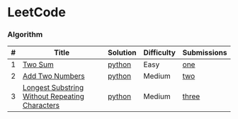 # LeetCode

### Algorithm

| # | Title | Solution | Difficulty | Submissions |
|---| ----- | -------- | ---------- | ----------- |
|1  |[Two Sum](https://leetcode.com/problems/two-sum/#/description) | [python](./algorithms/python/twoSum/twoSum.py) |Easy| [one](https://leetcode.com/problems/two-sum/#/submissions/1) |
|2  |[Add Two Numbers](https://leetcode.com/problems/add-two-numbers/#/description) | [python](./algorithms/python/addTwoNumbers/addTwoNumbers.py) |Medium| [two](https://leetcode.com/problems/add-two-numbers/#/submissions/1) |
|3  |[Longest Substring Without Repeating Characters](https://leetcode.com/problems/longest-substring-without-repeating-characters/#/description) | [python](./algorithms/python/longestSubstringWithoutRepeatingCharacters/longestSubstringWithoutRepeatingCharacters.py) |Medium| [three](https://leetcode.com/problems/longest-substring-without-repeating-characters/#/submissions/1) |
